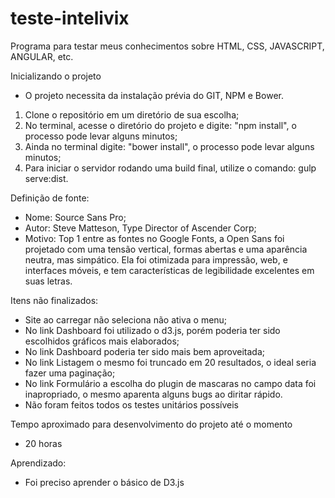 # teste-intelivix
Programa para testar meus conhecimentos sobre HTML, CSS, JAVASCRIPT, ANGULAR, etc.

Inicializando o projeto
- O projeto necessita da instalação prévia do GIT, NPM e Bower.

1. Clone o repositório em um diretório de sua escolha;
2. No terminal, acesse o diretório do projeto e digite: "npm install", o processo pode levar alguns minutos;
3. Ainda no terminal digite: "bower install", o processo pode levar alguns minutos;
4. Para iniciar o servidor rodando uma build final, utilize o comando: gulp serve:dist.

Definição de fonte:
- Nome: Source Sans Pro;
- Autor: Steve Matteson, Type Director of Ascender Corp;
- Motivo: Top 1 entre as fontes no Google Fonts, a Open Sans foi projetado com uma tensão vertical, formas abertas e uma aparência neutra, mas simpático. Ela foi otimizada para impressão, web, e interfaces móveis, e tem características de legibilidade excelentes em suas letras.

Itens não finalizados:
- Site ao carregar não seleciona não ativa o menu;
- No link Dashboard foi utilizado o d3.js, porém poderia ter sido escolhidos gráficos mais elaborados;
- No link Dashboard poderia ter sido mais bem aproveitada;
- No link Listagem o mesmo foi truncado em 20 resultados, o ideal seria fazer uma paginação;
- No link Formulário a escolha do plugin de mascaras no campo data foi inapropriado, o mesmo aparenta alguns bugs ao diritar rápido.
- Não foram feitos todos os testes unitários possíveis

Tempo aproximado para desenvolvimento do projeto até o momento
- 20 horas

Aprendizado:
- Foi preciso aprender o básico de D3.js
